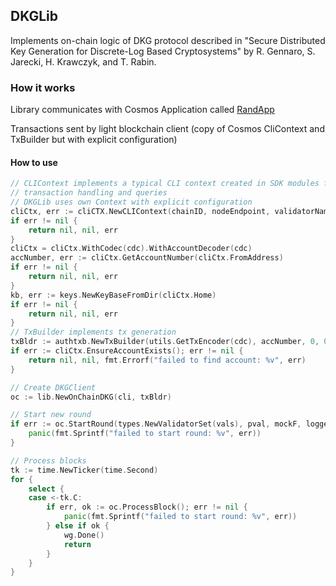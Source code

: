 ## DKGLib

Implements on-chain logic of DKG protocol described in "Secure Distributed Key Generation for Discrete-Log Based Cryptosystems" by R. Gennaro, S. Jarecki, H. Krawczyk, and T. Rabin.

### How it works

Library communicates with Cosmos Application called [RandApp](https://github.com/corestario/randapp)

Transactions sent by light blockchain client (copy of Cosmos CliContext and TxBuilder but with explicit configuration)

#### How to use
```go
// CLIContext implements a typical CLI context created in SDK modules for
// transaction handling and queries
// DKGLib uses own Context with explicit configuration
cliCtx, err := cliCTX.NewCLIContext(chainID, nodeEndpoint, validatorName, genOnly, broadcastMode, vfrHome, height, trustNode, cliHome, "")
if err != nil {
    return nil, nil, err
}
cliCtx = cliCtx.WithCodec(cdc).WithAccountDecoder(cdc)
accNumber, err := cliCtx.GetAccountNumber(cliCtx.FromAddress)
if err != nil {
    return nil, nil, err
}
kb, err := keys.NewKeyBaseFromDir(cliCtx.Home)
if err != nil {
    return nil, nil, err
}
// TxBuilder implements tx generation
txBldr := authtxb.NewTxBuilder(utils.GetTxEncoder(cdc), accNumber, 0, 0, 0.0, false, cliCtx.Verifier.ChainID(), "", nil, nil).WithKeybase(kb)
if err := cliCtx.EnsureAccountExists(); err != nil {
    return nil, nil, fmt.Errorf("failed to find account: %v", err)
}

// Create DKGClient
oc := lib.NewOnChainDKG(cli, txBldr)

// Start new round
if err := oc.StartRound(types.NewValidatorSet(vals), pval, mockF, logger, 0); err != nil {
    panic(fmt.Sprintf("failed to start round: %v", err))
}

// Process blocks
tk := time.NewTicker(time.Second)
for {
    select {
    case <-tk.C:
        if err, ok := oc.ProcessBlock(); err != nil {
            panic(fmt.Sprintf("failed to start round: %v", err))
        } else if ok {
            wg.Done()
            return
        }
    }
}
```